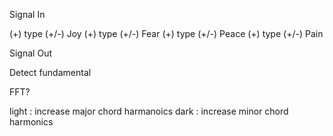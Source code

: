 Signal In

(+) type (+/-) Joy
(+) type (+/-) Fear
(+) type (+/-) Peace
(+) type (+/-) Pain

Signal Out

Detect fundamental

FFT?

light : increase major chord harmanoics
dark : increase minor chord harmonics


